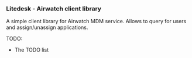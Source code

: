 ### Litedesk - Airwatch client library

A simple client library for Airwatch MDM service. Allows to query for users and assign/unassign applications.


TODO:
   - The TODO list